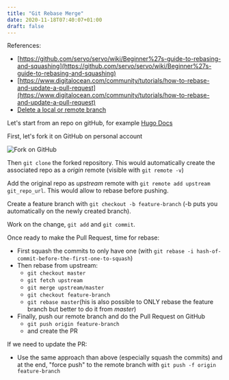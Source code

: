 ```yaml
---
title: "Git Rebase Merge"
date: 2020-11-18T07:40:07+01:00
draft: false
---
```


References:
* [https://github.com/servo/servo/wiki/Beginner%27s-guide-to-rebasing-and-squashing](https://github.com/servo/servo/wiki/Beginner%27s-guide-to-rebasing-and-squashing)
* [https://www.digitalocean.com/community/tutorials/how-to-rebase-and-update-a-pull-request](https://www.digitalocean.com/community/tutorials/how-to-rebase-and-update-a-pull-request)
* [Delete a local or remote branch](https://makandracards.com/makandra/621-git-delete-a-branch-local-or-remote)

Let's start from an repo on gitHub, for example [Hugo Docs](https://github.com/gohugoio/hugoDocs)

First, let's fork it on GitHub on personal account

![Fork on GitHub](/img/fork-github.png)

Then `git clone` the forked repository. This would automatically create the associated repo as a _origin_ remote (visible with `git remote -v`)

Add the original repo as _upstream_ remote with `git remote add upstream git_repo_url`. This would allow to rebase before pushing.

Create a feature branch with `git checkout -b feature-branch` (-b puts you automatically on the newly created branch).

Work on the change, `git add` and `git commit`.

Once ready to make the Pull Request, time for rebase:
* First squash the commits to only have one (with `git rebase -i hash-of-commit-before-the-first-one-to-squash`)
* Then rebase from upstream: 
    * `git checkout master`
    * `git fetch upstream`
    * `git merge upstream/master`
    * `git checkout feature-branch`
    * `git rebase master`(his is also possible to ONLY rebase the feature branch but better to do it from _master_) 
* Finally, push our remote branch and do the Pull Request on GitHub
    * `git push origin feature-branch`
    * and create the PR

If we need to update the PR:
* Use the same approach than above (especially squash the commits) and at the end, "force push" to the remote branch with `git push -f origin feature-branch`